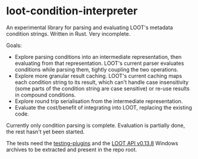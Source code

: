 loot-condition-interpreter
==========================

An experimental library for parsing and evaluating LOOT's metadata condition
strings. Written in Rust. Very incomplete.

Goals:

- Explore parsing conditions into an intermediate representation, then
  evaluating from that representation. LOOT's current parser evaluates
  conditions while parsing them, tightly coupling the two operations.
- Explore more granular result caching. LOOT's current caching maps each
  condition string to its result, which can't handle case insensitivity (some
  parts of the condition string are case sensitive) or re-use results in
  compound conditions.
- Explore round trip serialisation from the intermediate representation.
- Evaluate the cost/benefit of integrating into LOOT, replacing the existing
  code.

Currently only condition parsing is complete. Evaluation is partially done, the
rest hasn't yet been started.

The tests need the [testing-plugins](https://github.com/WrinklyNinja/testing-plugins)
and the [LOOT API v0.13.8](https://github.com/loot/loot-api/releases/tag/0.13.8)
Windows archives to be extracted and present in the repo root.
